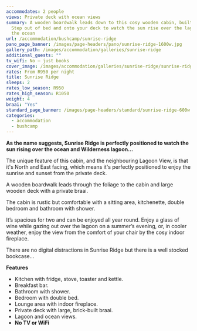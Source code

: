 ```yaml
---
accommodates: 2 people
views: Private deck with ocean views
summary: A wooden boardwalk leads down to this cosy wooden cabin, built for two.
  Step out of bed and onto your deck to watch the sun rise over the lagoon and
  the ocean
url: /accommodation/bushcamp/sunrise-ridge
pano_page_banner: /images/page-headers/pano/sunrise-ridge-1600w.jpg
gallery_path: /images/accommodation/galleries/sunrise-ridge
additional_guests: ""
tv_wifi: No – just books
cover_image: /images/accommodation/galleries/sunrise-ridge/sunrise-ridge-02-480w.jpg
rates: From R950 per night
title: Sunrise Ridge
sleeps: 2
rates_low_season: R950
rates_high_season: R1050
weight: 4
braai: "Yes"
standard_page_banner: /images/page-headers/standard/sunrise-ridge-600w.jpg
categories:
  - accommodation
  - bushcamp
---
```

**As the name suggests, Sunrise Ridge is perfectly positioned to watch the sun rising over the ocean and Wilderness lagoon…**

The unique feature of this cabin, and the neighbouring Lagoon View, is that it's North and East facing, which means it's perfectly positioned to enjoy the sunrise and sunset from the private deck.

A wooden boardwalk leads through the foliage to the cabin and large wooden deck with a private braai. 

The cabin is rustic but comfortable with a sitting area, kitchenette, double bedroom and bathroom with shower.  

It’s spacious for two and can be enjoyed all year round. Enjoy a glass of wine while gazing out over the lagoon on a summer’s evening, or, in cooler weather, enjoy the view from the comfort of your chair by the cosy indoor fireplace.

There are no digital distractions in Sunrise Ridge but there is a well stocked bookcase…

**Features**

* Kitchen with fridge, stove, toaster and kettle.
* Breakfast bar.
* Bathroom with shower.
* Bedroom with double bed.
* Lounge area with indoor fireplace.
* Private deck with large, brick-built braai.
* Lagoon and ocean views.
* **No TV or WiFi**